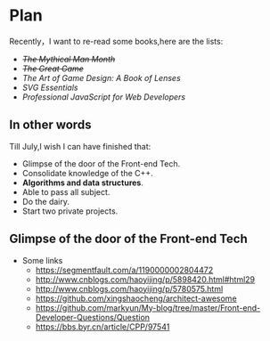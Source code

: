 # Plan

Recently，I want to re-read some books,here are the lists:

* _~~The Mythical Man Month~~_
* _~~The Great Game~~_
* _The Art of Game Design: A Book of Lenses_
* _SVG Essentials_
* _Professional JavaScript for Web Developers_

## In other words

Till July,I wish I can have finished that:

* Glimpse of the door of the Front-end Tech.
* Consolidate knowledge of the C++.
* **Algorithms and data structures**.
* Able to pass all subject.
* Do the dairy.
* Start two private projects.

## Glimpse of the door of the Front-end Tech

* Some links
  * https://segmentfault.com/a/1190000002804472
  * http://www.cnblogs.com/haoyijing/p/5898420.html#html29
  * http://www.cnblogs.com/haoyijing/p/5780575.html
  * https://github.com/xingshaocheng/architect-awesome
  * https://github.com/markyun/My-blog/tree/master/Front-end-Developer-Questions/Question
  * https://bbs.byr.cn/article/CPP/97541
